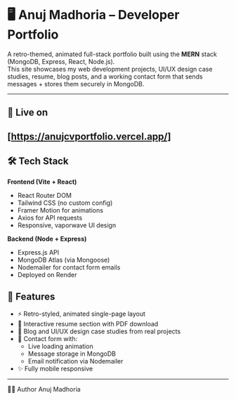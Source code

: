# 🖥️ Anuj Madhoria – Developer Portfolio

A retro-themed, animated full-stack portfolio built using the **MERN** stack (MongoDB, Express, React, Node.js).  
This site showcases my web development projects, UI/UX design case studies, resume, blog posts, and a working contact form that sends messages + stores them securely in MongoDB.

---

## 🚀 Live on
[https://anujcvportfolio.vercel.app/]
---

## 🛠️ Tech Stack

**Frontend (Vite + React)**  
- React Router DOM  
- Tailwind CSS (no custom config)  
- Framer Motion for animations  
- Axios for API requests  
- Responsive, vaporwave UI design

**Backend (Node + Express)**  
- Express.js API  
- MongoDB Atlas (via Mongoose)  
- Nodemailer for contact form emails  
- Deployed on Render

## 📑 Features

- ⚡ Retro-styled, animated single-page layout
- 📄 Interactive resume section with PDF download
- 🧠 Blog and UI/UX design case studies from real projects
- 💬 Contact form with:
  - Live loading animation
  - Message storage in MongoDB
  - Email notification via Nodemailer
- ✨ Fully mobile responsive

---


🧑‍💻 Author
Anuj Madhoria





